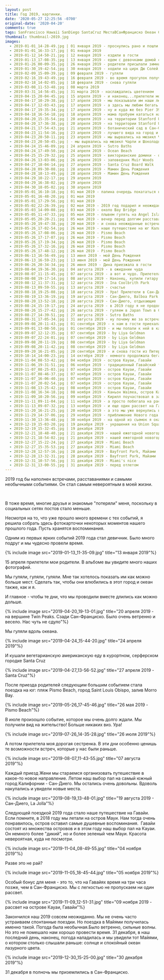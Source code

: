 ```yaml
---
layout: post
title: Год 2019, картинки.
date: '2020-05-27 12:25:56 -0700'
original-date: '2020-04-20'
comments: true
tags: SanFrancisco Hawaii SanDiego SantaCruz МестаВСанФранциско Океан Самокаты
thumbnail: thumbnail-2019.jpg
images:
  - 2019-01-01_14-28-49.jpg | 01 января 2019 - проснулись рано и пошли гулять к мосту “Золотые ворота”
  - 2019-01-01_16-33-17.jpg | 01 января 2019
  - 2019-01-12_14-50-21.jpg | 12 января 2019 - ездили в гости
  - 2019-01-13_17-08-35.jpg | 13 января 2019 - едем с девочками домой с девичника
  - 2019-01-26_00-09-35.jpg | 26 января 2019 - родители присылали зимние фото, а мы скучали
  - 2019-01-30_19-42-54.jpg | 30 января 2019 - ходили на цирк Дю Солей, шоу Volta
  - 2019-02-09_15-09-39.jpg | 09 февраля 2019 - гуляли
  - 2019-02-16_19-43-49.jpg | 16 февраля 2019 - во время прогулок получали неожиданные подарки
  - 2019-02-18_14-02-05.jpg | 18 февраля 2019 - снова гуляли
  - 2019-03-08_11-53-48.jpg | 08 марта 2019
  - 2019-03-31_14-56-45.jpg | 31 марта 2019 - наслаждались цветением 
  - 2019-04-15_20-04-45.jpg | 15 апреля 2019 - и наконец...прилетели мои родители ❤️
  - 2019-04-17_10-29-38.jpg | 17 апреля 2019 - мы показывали им наши любимые месте. Фото около Palace of Fine Arts
  - 2019-04-17_12-03-43.jpg | 17 апреля 2019 - а здесь мы любим бегать
  - 2019-04-17_19-35-34.jpg | 17 апреля 2019 - ну и куда же без Pier 39
  - 2019-04-18_16-54-18.jpg | 18 апреля 2019 - мама пробуем кататься на электрическом самокате. 
  - 2019-04-20_15-35-54.jpg | 20 апреля 2019 - на территории Stanford University
  - 2019-04-20_17-36-38.jpg | 20 апреля 2019 - на территории Stanford University
  - 2019-04-21_17-54-43.jpg | 21 апреля 2019 - ботанический сад в Сан-Франциско
  - 2019-04-23_11-54-16.jpg | 23 апреля 2019 - лучшего вида на город и мост просто не существует.Особенно, когда на фото родители. Battery Spencer
  - 2019-04-23_20-50-11.jpg | 23 апреля 2019 - мы вырвались на мюзикл Чарли и Шоколадная Фабрика
  - 2019-04-23_20-50-45.jpg | - мы вырвались на мюзикл Чарли и Шоколадная Фабрика
  - 2019-04-24_15-46-09.jpg | 24 апреля 2019 - Sutro Baths
  - 2019-04-24_17-49-50.jpg | 24 апреля 2019 - Ocean Beach
  - 2019-04-25_15-29-32.jpg | 25 апреля 2019 - викторианские домики - одна из достопримечательностей Сан-Франциско, Painted Ladies
  - 2019-04-26_13-03-06.jpg | 26 апреля 2019 - заповедник Muir Woods
  - 2019-04-27_18-04-14.jpg | 27 апреля 2019 - Santa Cruz Board Walk
  - 2019-04-28_09-30-08.jpg | 28 апреля 2019 - Мамин День Рождения
  - 2019-04-28_18-13-49.jpg | 28 апреля 2019 - Мамин День Рождения
  - 2019-04-29_10-22-17.jpg | 29 апреля 2019
  - 2019-04-29_16-38-02.jpg | 29 апреля 2019
  - 2019-04-30_18-05-02.jpg | 30 апреля 2019
  - 2019-05-01_16-10-18.jpg | 01 мая 2019 - папина очередь покататься на нашем самокате
  - 2019-05-01_16-48-20.jpg | 01 мая 2019
  - 2019-05-01_17-29-56.jpg | 01 мая 2019
  - 2019-05-02_22-26-39.jpg | 02 мая 2019 - 2019 год подарил и неожиданные встречи
  - 2019-05-03_14-09-08.jpg | 03 мая 2019 - около Bay Bridge
  - 2019-05-05_11-47-33.jpg | 05 мая 2019 - плывем гулять на Angel Island
  - 2019-05-05_20-20-21.jpg | 05 мая 2019 - вечер перед долгим расставанием
  - 2019-05-20_19-47-38.jpg | 20 мая 2019 - и снова неожиданные встречи с друзьями из Питера, которые больше не живут в Питере
  - 2019-05-26_17-02-54.jpg | 26 мая 2019 - наше путешествие на юг Калифорнии. Pismo Beach
  - 2019-05-26_17-08-06.jpg | 26 мая 2019 - Pismo Beach
  - 2019-05-26_17-17-07.jpg | 26 мая 2019 - Pismo Beach
  - 2019-05-26_17-19-34.jpg | 26 мая 2019 - Pismo Beach
  - 2019-05-26_17-32-16.jpg | 26 мая 2019 - Pismo Beach
  - 2019-05-26_17-48-12.jpg | 26 мая 2019 - Pismo Beach
  - 2019-06-13_16-56-49.jpg | 13 июня 2019 - мой День Рождения
  - 2019-06-13_16-59-23.jpg | 13 июня 2019 - мой День Рождения
  - 2019-06-26_20-34-34.jpg | 26 июня 2019 - Дина приезжала в гости
  - 2019-08-04_19-36-30.jpg | 04 августа 2019 - в ожидании чуда 
  - 2019-08-07_11-15-45.jpg | 07 августа 2019 - а вот и чудо. Прилетела сестра ❤️. Гуляем в Salesforce Park
  - 2019-08-08_19-17-14.jpg | 08 августа 2019 - Наконец, купили гитару Кириллу
  - 2019-08-12_11-37-31.jpg | 12 августа 2019 - Ina Coolbrith Park
  - 2019-08-13_09-59-55.jpg | 13 августа 2019 - счастье
  - 2019-08-18_19-25-08.jpg | 18 августа 2019 - Ура! Прилетели в Сан-Диего. 
  - 2019-08-19_13-36-19.jpg | 19 августа 2019 - Сан-Диего, Balboa Park
  - 2019-08-20_13-52-18.jpg | 20 августа 2019 - Сан-Диего, отдыхающие
  - 2019-08-24_15-19-17.jpg | 24 августа 2019 - в 2019 году я не продолжила фотографировать
  - 2019-08-26_15-27-42.jpg | 26 августа 2019 - гуляем в Japan Town в Сан-Франциско
  - 2019-08-27_14-39-51.jpg | 27 августа 2019 - Sutro Baths
  - 2019-08-31_17-05-34.jpg | 31 августа 2019 - ну почему же за встречами всегда идут расставания???
  - 2019-09-08_20-11-43.jpg | 01 сентября 2019 - к нам в гости приехала Лия
  - 2019-09-01_13-08-50.jpg | 01 сентября 2019 - и мы попали к ней в камеру
  - 2019-09-07_12-12-35.jpg | 07 сентября 2019 - by Liya Geldman
  - 2019-09-07_22-24-01.jpg | 07 сентября 2019 - by Liya Geldman
  - 2019-09-08_20-11-19.jpg | 08 сентября 2019 - by Liya Geldman
  - 2019-09-08_20-11-42.jpg | 08 сентября 2019 - by Liya Geldman
  - 2019-09-20_16-21-05.jpg | 20 сентября 2019 - и снова гости из Питера
  - 2019-10-14_14-00-23.jpg | 14 октября 2019 - немного продолжала бегать
  - 2019-11-04_08-53-42.jpg | 04 ноября 2019 - остров Кауаи, Гавайи
  - 2019-11-06_19-31-51.jpg | 06 ноября 2019 - традиционный Гавайский танец Хула. Остров Кауаи, Гавайи
  - 2019-11-07_08-25-03.jpg | 07 ноября 2019 - остров Кауаи, Гавайи
  - 2019-11-07_08-46-37.jpg | 07 ноября 2019 - остров Кауаи, Гавайи
  - 2019-11-07_16-06-40.jpg | 07 ноября 2019 - остров Кауаи, Гавайи
  - 2019-11-07_20-02-54.jpg | 07 ноября 2019 - остров Кауаи, Гавайи
  - 2019-11-08_13-25-42.jpg | 08 ноября 2019 - остров Кауаи, Гавайи
  - 2019-11-08_16-34-18.jpg | 08 ноября 2019 - Каньон Waimea, остров Кауаи, Гавайи
  - 2019-11-09_10-20-56.jpg | 09 ноября 2019 - Кирилл поучаствовал в забеге на острове Кауаи, Гавайи
  - 2019-11-11_09-11-04.jpg | 11 ноября 2019 - а просто побегала на рассвете
  - 2019-11-13_09-07-32.jpg | 13 ноября 2019 - и еще один рассвет на Гавайях
  - 2019-11-20_16-21-25.jpg | 20 ноября 2019 - а это мы уже вернулись в Калифорнию
  - 2019-11-29_14-37-06.jpg | 29 ноября 2019 - приближение Нового года
  - 2019-11-30_13-36-48.jpg | 30 ноября 2019 - на одной из съемок я оказалась по другую сторону камеры
  - 2019-12-19_15-03-20.jpg | 19 декабря 2019 - украшения на Union Square, San Francisco
  - 2019-12-19_15-32-45.jpg | 19 декабря 2019
  - 2019-12-21_18-48-40.jpg | 21 декабря 2019 - нашей ежегодной новогодней традицией становится поездка на одну из украшенных улиц в долине
  - 2019-12-21_18-54-02.jpg | 21 декабря 2019 - нашей ежегодной новогодней традицией становится поездка на одну из украшенных улиц в долине
  - 2019-12-27_15-22-24.jpg | 27 декабря 2019 - Miami Beach
  - 2019-12-27_15-35-53.jpg | 27 декабря 2019 - Miami Beach
  - 2019-12-28_12-57-16.jpg | 28 декабря 2019 - Bayfront Park, Майами
  - 2019-12-28_13-32-31.jpg | 28 декабря 2019 - Bayfront Park, Майами
  - 2019-12-31_10-57-56.jpg | 31 декабря 2019 - Miami's nice
  - 2019-12-31_13-00-55.jpg | 31 декабря 2019 - перед отлетом
---
```


2019 год бы наполнен встречами, расставаниями и самыми необычными событиями. Он стал самым невероятным в моей жизни.
<!--separate--> 

В тоже время, многие друзья и знакомые "потеряли" меня, поскольку в социальных сетях постов стало меньше. 

Несмотря на то, что уже прошло много времени с тех событий, я решила собрать здесь фотокарточки некоторых моментов нашего прошлого года. Пусть хранятся воспоминания.

Одним из первых ярких событий 2019 года стал девичник. Было много подруг и мы чудесно провели время.

{% include image src="2019-01-13_11-35-09.jpg" title="13 января 2019"%}

15 апреля прилетели мои родители. В альбоме вы увидите много наших фотографий. 

Мы гуляли, гуляли, гуляли. Мне так хотелось показать им как можно больше мест. Сделать так, чтобы они влюбились в этот город и океан также, как и я. 

И главное - чтобы те дни, что мы проводили вместе длились как можно дольше.

{% include image src="2019-04-20_19-13-01.jpg" title="20 апреля 2019 - на вершине Twin Peaks. Сзади Сан-Франциско. Было очень ветренно и весело. Нас чуть не сдуло"%}

Мы гуляли вдоль океана. 

{% include image src="2019-04-24_15-44-20.jpg" title="24 апреля 2019"%}

И кушали вегетарианскую американскую еду в курортном, серферском городке Santa Cruz

{% include image src="2019-04-27_13-56-52.jpg" title="27 апреля 2019 - Santa Cruz"%}

После приезда родителей следующим большим событием стала поездка на юг: пляж Pismo Beach, город Saint Louis Obispo, залив Morro Bay.

{% include image src="2019-05-26_17-45-46.jpg" title="26 мая 2019 - Pismo Beach"%}

В июле произошло событие, которое мы очень долго ждали. Мы получили вид на жительство! Больше никаких виз. Ура!

{% include image src="2019-07-26_14-35-28.jpg" title="26 июля 2019"%}

А потом прилетела моя дорогая сестренка. В эти дни особенно ценишь те возможности встреч, которые у нас были раньше.

{% include image src="2019-08-07_11-43-55.jpg" title="07 августа 2019"%}

Каждый приезд Жени мы стараемся организовать путешествие в какое-то новое направление. Летом наш выбор пал на самый южный город Калифорнии - Сан-Диего. Мы остались очень довольны. Вдоволь накупались и увидели новые места.

{% include image src="2019-08-19_13-48-01.jpg" title="19 августа 2019 - Сан-Диего, La Jolla"%}

Следующей поездкой 2019 года стало наше путешествие на Гавайи. Если помните, в 2018 году мы летали на остров Мауи. Нам тогда очень понравилось, остров оставил самые душевные воспоминания. 
Гавайи состоят из множества островов и в этом году наш выбор пал на Кауаи. Он немного более "дикий", но и более зеленый чем Мауи. Красота невероятная, куда не посмотри.

{% include image src="2019-11-04_08-49-55.jpg" title="04 ноября 2019"%}

Разве это не рай?

{% include image src="2019-11-05_18-45-44.jpg" title="05 ноября 2019"%}

Особый бонус для меня - это то, что на Гавайях время на три часа позже, чем в Сан-Франциско. Мы с легкостью не пропускаем ни один рассвет.

{% include image src="2019-11-09_12-51-31.jpg" title="09 ноября 2019 - рассвет на острове Кауаи, Гавайи"%}

Закончился наш 2019 совсем неожиданно. Мы не очень часто устраиваем спонтанные поездки. Но поездка в Майями получилась именно такой. Погода была необычная.Было ветренно, сильные волны. Но это не помешало нам хорошо провести время. 31 декабря, в наш последний день, наконец, погода наладилась и мы увидели тот Майями, о котором столько слышали раньше: солнце и спокойный океан лазурного цвета. 

{% include image src="2019-12-30_15-25-00.jpg" title="30 декабря 2019"%}

31 декабря в полночь мы приземлились в Сан-Франциско. 